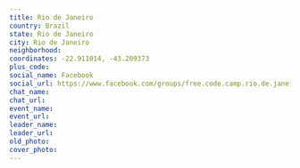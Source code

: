 ```yaml
---
title: Rio de Janeiro
country: Brazil
state: Rio de Janeiro
city: Rio de Janeiro
neighborhood: 
coordinates: -22.911014, -43.209373
plus_code:
social_name: Facebook
social_url: https://www.facebook.com/groups/free.code.camp.rio.de.janeiro
chat_name:
chat_url:
event_name:
event_url:
leader_name:
leader_url:
old_photo: 
cover_photo:
---
```

